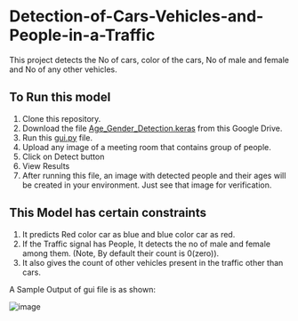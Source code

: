# Detection-of-Cars-Vehicles-and-People-in-a-Traffic
This project detects the No of cars, color of the cars, No of male and female and No of any other vehicles.

## To Run this model
1. Clone this repository.
2. Download the file [Age_Gender_Detection.keras](https://drive.google.com/file/d/1Relr0YTmSFWCbx_KHPCXtv_P4aspTaKD/view?usp=sharing) from this Google Drive.
3. Run this [gui.py](https://github.com/Me20b077/Detection-of-Cars-Vehicles-and-People-in-a-Traffic/blob/main/gui.py) file.
4. Upload any image of a meeting room that contains group of people.
5. Click on Detect button
6. View Results
7. After running this file, an image with detected people and their ages will be created in your environment. Just see that image for verification.


## This Model has certain constraints
1. It predicts Red color car as blue and blue color car as red.
2. If the Traffic signal has People, It detects the no of male and female among them. (Note, By default their count is 0(zero)).
3. It also gives the count of other vehicles present in the traffic other than cars.


A Sample Output of gui file is as shown:

![image](https://github.com/user-attachments/assets/afb0e34c-46af-40ef-b43f-c6edee2604b5)

